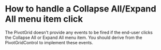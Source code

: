 # How to handle a Collapse All/Expand All menu item click


<p>The PivotGrid doesn't provide any events to be fired if the end-user clicks the Collapse All or Expand All menu item. You should derive from the PivotGridControl to implement these events.</p>

<br/>


